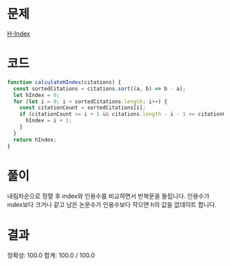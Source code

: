 # 문제

[H-Index](https://school.programmers.co.kr/learn/courses/30/lessons/42747#)

# 코드

```javascript
function calculateHIndex(citations) {
  const sortedCitations = citations.sort((a, b) => b - a);
  let hIndex = 0;
  for (let i = 0; i < sortedCitations.length; i++) {
    const citationCount = sortedCitations[i];
    if (citationCount >= i + 1 && citations.length - i - 1 <= citationCount) {
      hIndex = i + 1;
    }
  }
  return hIndex;
}
```

# 풀이

내림차순으로 정렬 후 index와 인용수를 비교하면서 반복문을 돌립니다.
인용수가 index보다 크거나 같고 남은 논문수가 인용수보다 작으면 h의 값을 없데이트 합니다.

# 결과

정확성: 100.0
합계: 100.0 / 100.0
